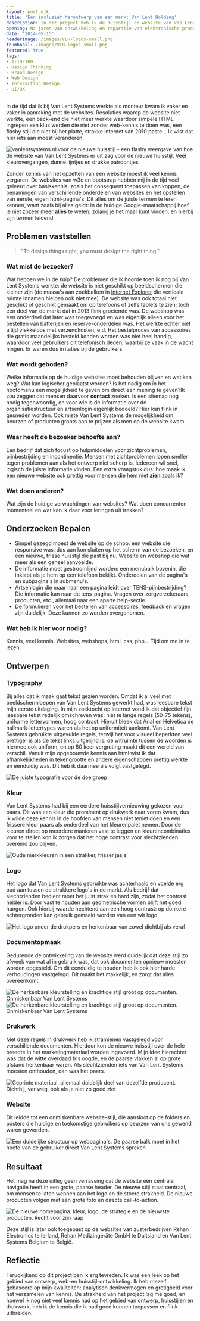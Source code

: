 ```yaml
---
layout: post.njk
title: 'Een inclusief herontwerp van een merk: Van Lent Holding'
description: In dit project heb ik de huisstijl en website van Van Lent Systems en later haar zusterbedrijven grondig vernieuwd, met een focus op toegankelijkheid en een strak, herkenbaar design. Door typografie, kleur en structuur zorgvuldig af te stemmen op visueel beperkte gebruikers, heb ik een frisse, consistente en inclusieve branding gecreëerd die zowel op desktop als mobiel naadloos aansluit.
opening: Na jaren van ontwikkeling en reparatie van elektronische producten voor Van Lent Systems, besloot ik een sprong in het diepe te wagen en ontslag te nemen, op zoek naar mijn eigen uitdagingen. Ik kwam al snel bij ontwerp en ontwikkeling van digitale systemen, zoals websites. Hier begon mijn avontuur van een nieuwe huisstijl voor Van Lent Systems, en later haar internationale zusterbedrijven.
date: '2014-05-15'
headerImage: /images/VLH-logos-small.png
thumbnail: /images/VLH-logos-small.png
featured: true
tags:
- 1-10-100
- Design Thinking
- Brand Design
- Web Design
- Interaction Design
- UI/UX
---
```


In de tijd dat ik bij Van Lent Systems werkte als monteur kwam ik vaker en vaker in aanraking met de websites. Resoluties waarop de website niet werkte, een back-end die niet meer werkte waardoor simpele HTML-ingrepen een klus werden die niet zonder web-kennis te doen was, een flashy stijl die niet bij het platte, strakke internet van 2010 paste... Ik wist dat hier iets aan moest veranderen.

![vanlentsystems.nl voor de nieuwe huisstijl - een flashy weergave van hoe de website van Van Lent Systems er uit zag voor de nieuwe huisstijl. Veel kleurovergangen, dunne lijntjes en drukke patroontjes](/images/VLS-branding-voor.png)

Zonder kennis van het opzetten van een website moest ik veel kennis vergaren. De websites van w3c en bootstrap hebben mij in de tijd veel geleerd over basiskennis, zoals het consequent toepassen van koppen, de benamingen van verschillende onderdelen van websites en het opstellen van eerste, eigen html-pagina's. Dit alles om de juiste termen te leren kennen, want zoals bij alles geldt: in de huidige Google-maatschappij hoef je niet zozeer meer **alles** te weten, zolang je het maar kunt vinden, en hierbij zijn termen leidend.

## Problemen vaststellen

> "To design things right, you must design the right thing."

### Wat mist de bezoeker?

Wat hebben we in de kuip? De problemen die ik hoorde toen ik nog bij Van Lent Systems werkte: de website is niet geschikt op beeldschermen die kleiner zijn (de massa's aan zoekbalken in [Internet Explorer](https://external-content.duckduckgo.com/iu/?u=http%3A%2F%2F4.bp.blogspot.com%2F-L5YeR9kDQIg%2FTezDWiay72I%2FAAAAAAAAAXo%2FDJX86clbz24%2Fs1600%2F308.jpg&amp;f=1&amp;nofb=1&amp;ipt=0bcfac8fe92a6727614909efe43a7a6734b8c80220ec94f8930940c21d9a2647&amp;ipo=images) die verticale ruimte innamen hielpen ook niet mee). De website was ook totaal niet geschikt of geschikt gemaakt om op telefoons of zelfs tablets te zien; toch een deel van de markt dat in 2013 flink groeiende was. De webshop was een onderdeel dat later was toegevoegd en was eigenlijk alleen voor het bestellen van batterijen en reserve-onderdelen was. Het werkte echter niet altijd vlekkeloos met verzendkosten, e.d. Het bestelproces van accessoires die gratis maandelijks besteld konden worden was niet heel handig, waardoor veel gebruikers dit telefonisch deden, waarbij ze vaak in de wacht hingen. Er waren dus irritaties bij de gebruikers.

### Wat wordt geboden?

Welke informatie op de huidige websites moet behouden blijven en wat kan weg? Wat kan logischer geplaatst worden? Is het nodig om in het hoofdmenu een mogelijkheid te geven om direct een mening te geven?Ik zou zeggen dat mensen daarvoor **contact** zoeken. Is een sitemap nog nodig tegenwoordig, en voor wie is de informatie over de organisatiestructuur en artsenlogin eigenlijk bedoeld? Hier kan flink in gesneden worden. Ook miste Van Lent Systems de mogelijkheid om beurzen of producten groots aan te prijzen als men op de website kwam.

### Waar heeft de bezoeker behoefte aan?

Een bedrijf dat zich focust op hulpmiddelen voor zichtproblemen, pijnbestrijding en incontinentie. Mensen met zichtproblemen lopen sneller tegen problemen aan als het ontwerp niet scherp is. Iedereen wil snel, logisch de juiste informatie vinden. Een extra vraagstuk dus: hoe maak ik een nieuwe website ook prettig voor mensen die hem niet **zien** zoals ik?

### Wat doen anderen?

Wat zijn de huidige verwachtingen van websites? Wat doen concurrenten momenteel en wat kan ik daar voor leringen uit trekken?

## Onderzoeken Bepalen

- Simpel gezegd moest de website op de schop: een website die responsive was, dus aan kon sluiten op het scherm van de bezoeken, en een nieuwe, frisse huisstijl die past bij nu.
Website en webshop die wat meer als een geheel aanvoelde.
- De informatie moet gestroomlijnd worden: een menubalk bovenin, die inklapt als je hem op een telefoon bekijkt. Onderdelen van de pagina's en subpagina's in submenu's.
- Artsenlogin die maar naar een pagina leidt over TENS-pijnbestrijding? Die informatie kan naar de tens-pagina. Vragen over zorgverzekeraars, producten, etc., allemaal naar een aparte help-sectie.
- De formulieren voor het bestellen van accessoires, feedback en vragen zijn duidelijk. Deze kunnen zo worden overgenomen.


### Wat heb ik hier voor nodig?

Kennis, veel kennis. Websites, webshops, html, css, php... Tijd om me in te lezen.

## Ontwerpen

### Typography

Bij alles dat ik maak gaat tekst gezien worden. Omdat ik al veel met beeldschermloepen van Van Lent Systems gewerkt had, was leesbare tekst mijn eerste uitdaging. In mijn zoektocht op internet vond ik dat objectief fijn leesbare tekst redelijk omschreven was: niet te lange regels (50-75 tekens), uniforme lettervormen, hoog contrast. Hieruit bleek dat Arial en Helvetica de hallmark-lettertypes waren als het op uniformiteit aankomt. Van Lent Systems gebruikte uitgevulde regels, terwijl het voor visueel beperkten veel prettiger is als de tekst links uitgelijnd is: de witruimte tussen de woorden is hiermee ook uniform, en op 80 keer vergroting maakt dit een wereld van verschil. Vanuit mijn opgebouwde kennis aan html wist ik dat afhankelijkheden in tekengrootte en andere eigenschappen prettig werkte en eenduidig was. Dit heb ik daarmee als volgt vastgelegd.

![De juiste typografie voor de doelgroep](/images/VLS-branding-typography.png)

### Kleur

Van Lent Systems had bij een eerdere huisstijlvernieuwing gekozen voor paars. Dit was een kleur die prominent op drukwerk naar voren kwam, dus ik wilde deze kennis in de hoofden van mensen niet teniet doen en een frissere kleur paars als onderdeel van het kleurenpalet nemen. Door de kleuren direct op meerdere manieren vast te leggen en kleurencombinaties voor te stellen kon ik zorgen dat het hoge contrast voor slechtzienden overeind zou blijven.

![Oude merkkleuren in een strakker, frisser jasje](/images/VLS-branding-color.png)

### Logo

Het logo dat Van Lent Systems gebruikte was achterhaald en voelde erg oud aan tussen de strakkere logo's in de markt. Als bedrijf dat slechtzienden bedient moet het juist strak en hard zijn, zodat het contrast helder is. Door vast te houden aan geometrische vormen blijft het goed hangen. Ook hierbij waarde hechtend aan een hoog contrast: op donkere achtergronden kan gebruik gemaakt worden van een wit logo.

![Het logo onder de drukpers en herkenbaar van zowel dichtbij als veraf](/images/VLS-branding-logo.png)

### Documentopmaak

Gedurende de ontwikkeling van de website werd duidelijk dat deze stijl zo afweek van wat al in gebruik was, dat ook documenten opnieuw moesten worden opgesteld. Om dit eenduidig te houden heb ik ook hier harde verhoudingen vastgelegd. Dit maakt het makkelijk, en zorgt dat alles overeenkomt.

![De herkenbare kleurstelling en krachtige stijl groot op documenten. Onmiskenbaar Van Lent Systems](/images/VLS-branding-document.png)
![De herkenbare kleurstelling en krachtige stijl groot op documenten. Onmiskenbaar Van Lent Systems](/images/VLS-branding-document-2.png)

### Drukwerk

Met deze regels in drukwerk heb ik stramienen vastgelegd voor verschillende documenten. Hierdoor kon de nieuwe huisstijl over de hele breedte in het marketingmateriaal worden ingevoerd. Mijn idee hierachter was dat de witte overdaad fris oogde, en de paarse vlakken al op grote afstand herkenbaar waren. Als slechtzienden iets van Van Lent Systems moesten onthouden, dan was het paars.

![Geprinte materiaal, allemaal duidelijk deel van dezelfde producent. Dichtbij, ver weg, ook als je niet zo goed ziet](/images/VLS-branding-print.png)

### Website

Dit leidde tot een onmiskenbare website-stijl, die aansloot op de folders en posters die huidige en toekomstige gebruikers op beurzen van ons gewend waren geworden.

![Een duidelijke structuur op webpagina's. De paarse balk moet in het hoofd van de gebruiker direct Van Lent Systems spreken](/images/VLS-branding-web.png)

## Resultaat

Het mag na deze uitleg geen verrassing dat de website een centrale navigatie heeft in een grote, paarse header. De nieuwe stijl staat centraal, om mensen te laten wennen aan het logo en de stoere strakheid. De nieuwe producten volgen met een grote foto en directe call-to-action.

![De nieuwe homepagina: kleur, logo, de strategie en de nieuwste producten. Recht voor zijn raap](/images/VLS-branding-na.png)

Deze stijl is later ook toegepast op de websites van zusterbedrijven Rehan Electronics te Ierland, Rehan Medizingeräte GmbH te Duitsland en Van Lent Systems Belgium te België.

## Reflectie

Terugkijkend op dit project ben ik erg tevreden. Ik was een leek op het gebied van ontwerp, web-en huisstijl-ontwikkeling. Ik heb mezelf gebaseerd op mijn kwaliteiten: analytisch denkvermogen en gretigheid voor het verzamelen van kennis. De strakheid van het project lag me goed, en hoewel ik nog niet veel kennis had op het gebied van ontwerp, huisstijlen en drukwerk, heb ik de kennis die ik had goed kunnen toepassen en flink uitbreiden.

